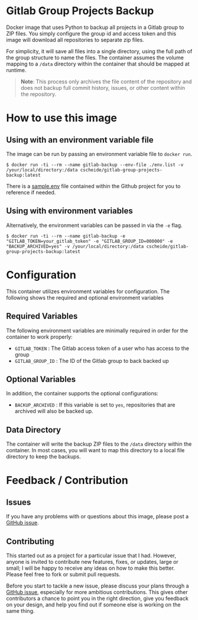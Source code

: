 # Gitlab Group Projects Backup

Docker image that uses Python to backup all projects in a Gitlab group to ZIP files. You simply configure the group id and access token and this image will download all repositories to separate zip files.

For simplicity, it will save all files into a single directory, using the full path of the group structure to name the files. The container assumes the volume mapping to a `/data` directory within the container that should be mapped at runtime.

> __Note__: This process only archives the file content of the repository and does not backup full commit history, issues, or other content within the repository.

# How to use this image

## Using with an environment variable file

The image can be run by passing an environment variable file to `docker run`.

```console
$ docker run -ti --rm --name gitlab-backup --env-file ./env.list -v /your/local/directory:/data cscheide/gitlab-group-projects-backup:latest
```

There is a [sample.env](https://github.com/crscheid/gitlab-group-projects-backup/blob/main/sample.env) file contained within the Github project for you to reference if needed.

## Using with environment variables

Alternatively, the environment variables can be passed in via the `-e` flag.

```console
$ docker run -ti --rm --name gitlab-backup -e "GITLAB_TOKEN=your_gitlab_token" -e "GITLAB_GROUP_ID=000000" -e "BACKUP_ARCHIVED=yes" -v /your/local/directory:/data cscheide/gitlab-group-projects-backup:latest
```

# Configuration

This container utilizes environment variables for configuration. The following shows the required and optional environment variables

## Required Variables

The following environment variables are minimally required in order for the container to work properly:

- `GITLAB_TOKEN` : The Gitlab access token of a user who has access to the group
- `GITLAB_GROUP_ID` : The ID of the Gitlab group to back backed up

## Optional Variables

In addition, the container supports the optional configurations:

- `BACKUP_ARCHIVED` : If this variable is set to `yes`, repositories that are archived will also be backed up.

## Data Directory

The container will write the backup ZIP files to the `/data` directory within the container. In most cases, you will want to map this directory to a local file directory to keep the backups.


# Feedback / Contribution

## Issues

If you have any problems with or questions about this image, please post a [GitHub issue](https://github.com/crscheid/gitlab-group-projects-backup/issues).

## Contributing

This started out as a project for a particular issue that I had. However, anyone is invited to contribute new features, fixes, or updates, large or small; I will be happy to receive any ideas on how to make this better. Please feel free to fork or submit pull requests.

Before you start to tackle a new issue, please discuss your plans through a [GitHub issue](https://github.com/crscheid/gitlab-group-projects-backup/issues), especially for more ambitious contributions. This gives other contributors a chance to point you in the right direction, give you feedback on your design, and help you find out if someone else is working on the same thing.
